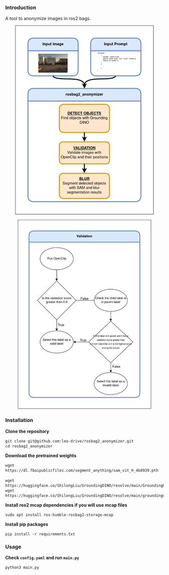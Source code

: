 ### Introduction

A tool to anonymize images in ros2 bags. 

<p align="center">
  <img src="docs/rosbag2_anonymizer.png" alt="system" height="600px"/>
</p>

<p align="center">
  <img src="docs/validation.png" alt="system" height="600px"/>
</p>

### Installation

**Clone the repository**

``` shell
git clone git@github.com:leo-drive/rosbag2_anonymizer.git
cd rosbag2_anonymizer
```

**Download the pretrained weights**

``` shell
wget https://dl.fbaipublicfiles.com/segment_anything/sam_vit_h_4b8939.pth

wget https://huggingface.co/ShilongLiu/GroundingDINO/resolve/main/GroundingDINO_SwinB.cfg.py
wget https://huggingface.co/ShilongLiu/GroundingDINO/resolve/main/groundingdino_swinb_cogcoor.pth
```

**Install ros2 mcap dependencies if you will use mcap files**

``` shell
sudo apt install ros-humble-rosbag2-storage-mcap
```

**Install pip packages**


``` shell
pip install -r requirements.txt
```

### Usage

**Check `config.yaml` and run `main.py`**

``` shell
python3 main.py
```
